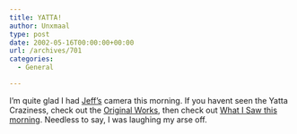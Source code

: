 ```yaml
---
title: YATTA!
author: Unxmaal
type: post
date: 2002-05-16T00:00:00+00:00
url: /archives/701
categories:
  - General

---
```

I&#8217;m quite glad I had <A HREF="http://counterintuitive.org">Jeff&#8217;s</A> camera this morning. If you havent seen the Yatta Craziness, check out the <A HREF="http://www.mit.edu/people/patil/yatta.html">Original Works</A>, then check out <A HREF="http://networkgeek.org/~djpowell/images/yattacar.jpg">What I Saw this morning</A>. Needless to say, I was laughing my arse off.